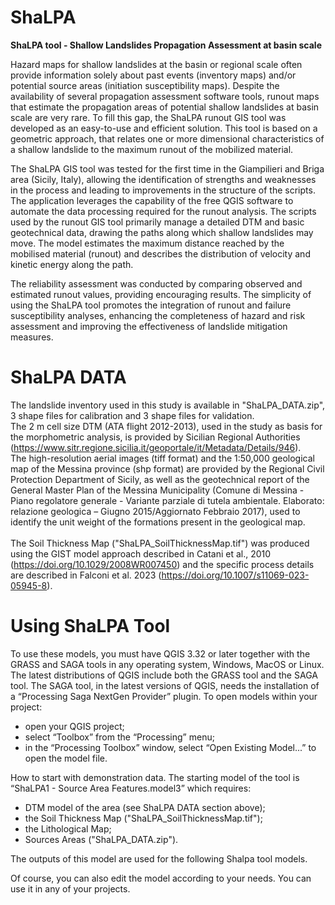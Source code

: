# ShaLPA
<strong>ShaLPA tool - Shallow Landslides Propagation Assessment at basin scale</strong>

Hazard maps for shallow landslides at the basin or regional scale often provide information solely about past events (inventory maps) and/or potential source areas (initiation susceptibility maps). Despite the availability of several propagation assessment software tools, runout maps that estimate the propagation areas of potential shallow landslides at basin scale are very rare. To fill this gap, the ShaLPA runout GIS tool was developed as an easy-to-use and efficient solution. This tool is based on a geometric approach, that relates one or more dimensional characteristics of a shallow landslide to the maximum runout of the mobilized material.

The ShaLPA GIS tool was tested for the first time in the Giampilieri and Briga area (Sicily, Italy), allowing the identification of strengths and weaknesses in the process and leading to improvements in the structure of the scripts. The application leverages the capability of the free QGIS software to automate the data processing required for the runout analysis. The scripts used by the runout GIS tool primarily manage a detailed DTM and basic geotechnical data, drawing the paths along which shallow landslides may move. The model estimates the maximum distance reached by the mobilised material (runout) and describes the distribution of velocity and kinetic energy along the path.

The reliability assessment was conducted by comparing observed and estimated runout values, providing encouraging results. The simplicity of using the ShaLPA tool promotes the integration of runout and failure susceptibility analyses, enhancing the completeness of hazard and risk assessment and improving the effectiveness of landslide mitigation measures.

# ShaLPA DATA

The landslide inventory used in this study is available in "ShaLPA_DATA.zip", 3 shape files for calibration and 3 shape files for validation.<br />
The 2 m cell size DTM (ATA flight 2012-2013), used in the study as basis for the morphometric analysis, is provided by Sicilian Regional Authorities (https://www.sitr.regione.sicilia.it/geoportale/it/Metadata/Details/946).<br />
The high-resolution aerial images (tiff format) and the 1:50,000 geological map of the Messina province (shp format) are provided by the Regional Civil Protection Department of Sicily, as well as the geotechnical report of the General Master Plan of the Messina Municipality (Comune di Messina - Piano regolatore generale - Variante parziale di tutela ambientale. Elaborato: relazione geologica – Giugno 2015/Aggiornato Febbraio 2017), used to identify the unit weight of the formations present in the geological map.<br />  
The Soil Thickness Map ("ShaLPA_SoilThicknessMap.tif") was produced using the GIST model approach described in Catani et al., 2010 (https://doi.org/10.1029/2008WR007450) and the specific process details are described in Falconi et al. 2023 (https://doi.org/10.1007/s11069-023-05945-8).

# Using ShaLPA Tool

To use these models, you must have QGIS 3.32 or later together with the GRASS and SAGA tools in any operating system, Windows, MacOS or Linux.<br />
The latest distributions of QGIS include both the GRASS tool and the SAGA tool. The SAGA tool, in the latest versions of QGIS, needs the installation of a “Processing Saga NextGen Provider” plugin.
To open models within your project:
- open your QGIS project;
- select “Toolbox” from the “Processing” menu;
- in the “Processing Toolbox” window, select “Open Existing Model...” to open the model file.

How to start with demonstration data.
The starting model of the tool is “ShaLPA1 - Source Area Features.model3” which requires:
- DTM model of the area (see ShaLPA DATA section above);
- the Soil Thickness Map ("ShaLPA_SoilThicknessMap.tif");
- the Lithological Map;
- Sources Areas ("ShaLPA_DATA.zip").

The outputs of this model are used for the following Shalpa tool models.

Of course, you can also edit the model according to your needs. You can use it in any of your projects.
